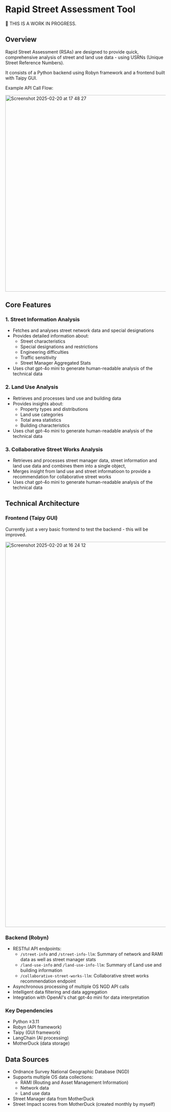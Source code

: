 # Rapid Street Assessment Tool

🚧 THIS IS A WORK IN PROGRESS.

## Overview

Rapid Street Assessment (RSAs) are designed to provide quick, comprehensive analysis of street and land use data - using USRNs (Unique Street Reference Numbers).

It consists of a Python backend using Robyn framework and a frontend built with Taipy GUI.

Example API Call Flow:

<img width="617" alt="Screenshot 2025-02-20 at 17 48 27" src="https://github.com/user-attachments/assets/d11d1669-f630-4ce1-a204-eb9d3be24bd2" />

## Core Features

### 1. Street Information Analysis

- Fetches and analyses street network data and special designations
- Provides detailed information about:
  - Street characteristics
  - Special designations and restrictions
  - Engineering difficulties
  - Traffic sensitivity
  - Street Manager Aggregated Stats
- Uses chat gpt-4o mini to generate human-readable analysis of the technical data

### 2. Land Use Analysis

- Retrieves and processes land use and building data
- Provides insights about:
  - Property types and distributions
  - Land use categories
  - Total area statistics
  - Building characteristics
- Uses chat gpt-4o mini to generate human-readable analysis of the technical data

### 3. Collaborative Street Works Analysis

- Retrieves and processes street manager data, street information and land use data and combines them into a single object,
- Merges insight from land use and street informatioon to provide a recommendation for collaborative street works
- Uses chat gpt-4o mini to generate human-readable analysis of the technical data

## Technical Architecture

### Frontend (Taipy GUI)

Currently just a very basic frontend to test the backend - this will be improved.

<img width="1209" alt="Screenshot 2025-02-20 at 16 24 12" src="https://github.com/user-attachments/assets/0c05422e-c161-4f3f-99a9-033373cb3282" />

### Backend (Robyn)

- RESTful API endpoints:
  - `/street-info` and `/street-info-llm`: Summary of network and RAMI data as well as street manager stats
  - `/land-use-info` and `/land-use-info-llm`: Summary of Land use and building information
  - `/collaborative-street-works-llm`: Collaborative street works recommendation endpoint
- Asynchronous processing of multiple OS NGD API calls
- Intelligent data filtering and data aggregation
- Integration with OpenAI's chat gpt-4o mini for data interpretation

### Key Dependencies

- Python ≥3.11
- Robyn (API framework)
- Taipy (GUI framework)
- LangChain (AI processing)
- MotherDuck (data storage)

## Data Sources

- Ordnance Survey National Geographic Database (NGD)
- Supports multiple OS data collections:
  - RAMI (Routing and Asset Management Information)
  - Network data
  - Land use data
- Street Manager data from MotherDuck
- Street Impact scores from MotherDuck (created monthly by myself)
